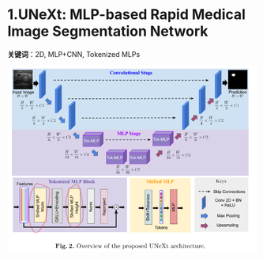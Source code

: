 # 1.UNeXt: MLP-based Rapid Medical Image Segmentation Network

**关键词**：2D, MLP+CNN, Tokenized MLPs

![UNeXt.png](https://raw.githubusercontent.com/TravisL24/pic-repo/main/picGo/2022/11/22/20221122093021.png)
